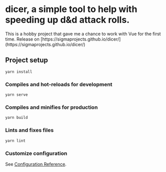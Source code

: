 # dicer, a simple tool to help with speeding up d&d attack rolls.
<p>
This is a hobby project that gave me a chance to work with Vue for the first time.
Release on [https://sigmaprojects.github.io/dicer/](https://sigmaprojects.github.io/dicer/)
</p>

## Project setup
```
yarn install
```

### Compiles and hot-reloads for development
```
yarn serve
```

### Compiles and minifies for production
```
yarn build
```

### Lints and fixes files
```
yarn lint
```

### Customize configuration
See [Configuration Reference](https://cli.vuejs.org/config/).
